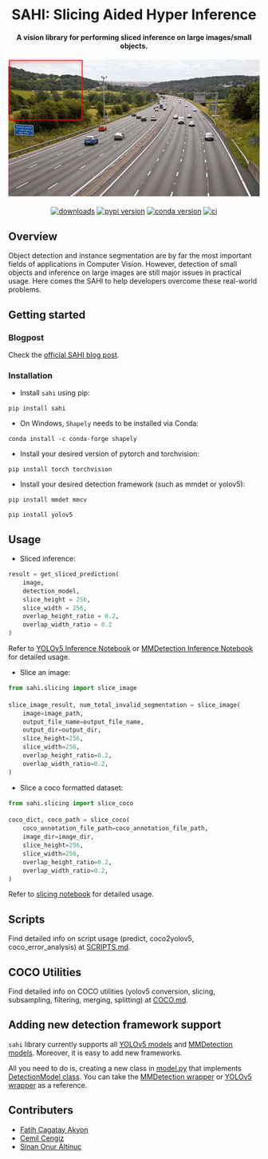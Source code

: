 <h1 align="center">
  SAHI: Slicing Aided Hyper Inference
</h1>

<h4 align="center">
  A vision library for performing sliced inference on large images/small objects.
</h4>

<h4 align="center">
    <img width="700" alt="teaser" src="./resources/sliced_inference.gif">
</h4>

<div align="center">
    <a href="https://pepy.tech/project/sahi"><img src="https://pepy.tech/badge/sahi/month" alt="downloads"></a>
    <a href="https://badge.fury.io/py/sahi"><img src="https://badge.fury.io/py/sahi.svg" alt="pypi version"></a>
    <a href="https://anaconda.org/obss/sahi"><img src="https://anaconda.org/obss/sahi/badges/version.svg" alt="conda version"></a>
    <a href="https://github.com/obss/sahi/actions?query=event%3Apush+branch%3Amain+is%3Acompleted+workflow%3ACI"><img src="https://github.com/obss/sahi/workflows/CI/badge.svg" alt="ci"></a>
</div>

## Overview

Object detection and instance segmentation are by far the most important fields of applications in Computer Vision. However, detection of small objects and inference on large images are still major issues in practical usage. Here comes the SAHI to help developers overcome these real-world problems.

## Getting started

### Blogpost

Check the [official SAHI blog post](https://medium.com/codable/sahi-a-vision-library-for-performing-sliced-inference-on-large-images-small-objects-c8b086af3b80).

### Installation

- Install `sahi` using pip:

```console
pip install sahi
```

- On Windows, `Shapely` needs to be installed via Conda:

```console
conda install -c conda-forge shapely
```

- Install your desired version of pytorch and torchvision:

```console
pip install torch torchvision
```

- Install your desired detection framework (such as mmdet or yolov5):

```console
pip install mmdet mmcv
```

```console
pip install yolov5
```

## Usage

- Sliced inference:

```python
result = get_sliced_prediction(
    image,
    detection_model,
    slice_height = 256,
    slice_width = 256,
    overlap_height_ratio = 0.2,
    overlap_width_ratio = 0.2
)

```

Refer to [YOLOv5 Inference Notebook](demo/inference_for_yolov5.ipynb) or [MMDetection Inference Notebook](demo/inference_for_mmdetecion.ipynb) for detailed usage.

- Slice an image:

```python
from sahi.slicing import slice_image

slice_image_result, num_total_invalid_segmentation = slice_image(
    image=image_path,
    output_file_name=output_file_name,
    output_dir=output_dir,
    slice_height=256,
    slice_width=256,
    overlap_height_ratio=0.2,
    overlap_width_ratio=0.2,
)
```

- Slice a coco formatted dataset:

```python
from sahi.slicing import slice_coco

coco_dict, coco_path = slice_coco(
    coco_annotation_file_path=coco_annotation_file_path,
    image_dir=image_dir,
    slice_height=256,
    slice_width=256,
    overlap_height_ratio=0.2,
    overlap_width_ratio=0.2,
)
```

Refer to [slicing notebook](demo/slicing.ipynb) for detailed usage.

## Scripts

Find detailed info on script usage (predict, coco2yolov5, coco_error_analysis) at [SCRIPTS.md](docs/SCRIPTS.md).

## COCO Utilities

Find detailed info on COCO utilities (yolov5 conversion, slicing, subsampling, filtering, merging, splitting) at [COCO.md](docs/COCO.md).

## Adding new detection framework support

`sahi` library currently supports all [YOLOv5 models](https://github.com/ultralytics/yolov5/releases) and [MMDetection models](https://github.com/open-mmlab/mmdetection/blob/master/docs/model_zoo.md). Moreover, it is easy to add new frameworks.

All you need to do is, creating a new class in [model.py](sahi/model.py) that implements [DetectionModel class](https://github.com/obss/sahi/blob/651f8e6cdb20467815748764bb198dd50241ab2b/sahi/model.py#L10). You can take the [MMDetection wrapper](https://github.com/obss/sahi/blob/651f8e6cdb20467815748764bb198dd50241ab2b/sahi/model.py#L164) or [YOLOv5 wrapper](https://github.com/obss/sahi/blob/ffa168fc38b75a002a0117f1fdde9470e1a9ce8c/sahi/model.py#L363) as a reference.

## Contributers

- [Fatih Cagatay Akyon](https://github.com/fcakyon)
- [Cemil Cengiz](https://github.com/cemilcengiz)
- [Sinan Onur Altinuc](https://github.com/sinanonur)
